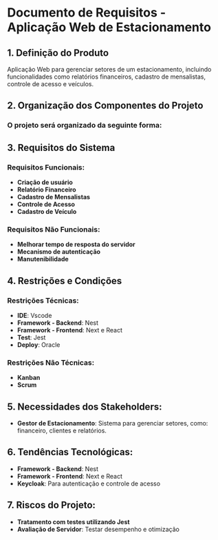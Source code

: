 # Documento de Requisitos - Aplicação Web de Estacionamento

## 1. Definição do Produto

Aplicação Web para gerenciar setores de um estacionamento, incluindo funcionalidades como relatórios financeiros, cadastro de mensalistas, controle de acesso e veículos.

## 2. Organização dos Componentes do Projeto

### O projeto será organizado da seguinte forma:

## 3. Requisitos do Sistema

### Requisitos Funcionais:

- **Criação de usuário**
- **Relatório Financeiro**
- **Cadastro de Mensalistas**
- **Controle de Acesso**
- **Cadastro de Veículo**

### Requisitos Não Funcionais:

- **Melhorar tempo de resposta do servidor**
- **Mecanismo de autenticação**
- **Manutenibilidade**

## 4. Restrições e Condições

### Restrições Técnicas:

- **IDE**: Vscode
- **Framework - Backend**: Nest
- **Framework - Frontend**: Next e React
- **Test**: Jest
- **Deploy**: Oracle

### Restrições Não Técnicas:

- **Kanban**
- **Scrum**

## 5. Necessidades dos Stakeholders:

- **Gestor de Estacionamento**: Sistema para gerenciar setores, como: financeiro, clientes e relatórios.

## 6. Tendências Tecnológicas:

- **Framework - Backend**: Nest
- **Framework - Frontend**: Next e React
- **Keycloak**: Para autenticação e controle de acesso

## 7. Riscos do Projeto:

- **Tratamento com testes utilizando Jest**
- **Avaliação de Servidor**: Testar desempenho e otimização
